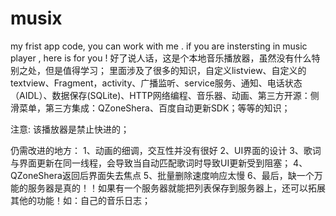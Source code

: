 # musix
my frist app code,
you can work with me .
if you are instersting in music player , here is for you !
好了说人话，这是个本地音乐播放器，虽然没有什么特别之处，但是值得学习；
里面涉及了很多的知识，自定义listview、自定义的textview、Fragment，activity、广播监听、service服务、通知、电话状态（AIDL）、数据保存(SQLite)、HTTP网络编程、音乐器、动画、第三方开源：侧滑菜单，第三方集成：QZoneShera、百度自动更新SDK；等等的知识；

注意:
该播放器是禁止快进的；

仍需改进的地方：
1、动画的细调，交互性并没有很好
2、UI界面的设计
3、歌词与界面更新在同一线程，会导致当自动匹配歌词时导致UI更新受到阻塞；
4、QZoneShera返回后界面失去焦点
5、批量删除速度响应太慢
6、最后，缺一个万能的服务器是真的！！如果有一个服务器就能把列表保存到服务器上，还可以拓展其他的功能！如：自己的音乐日志；
